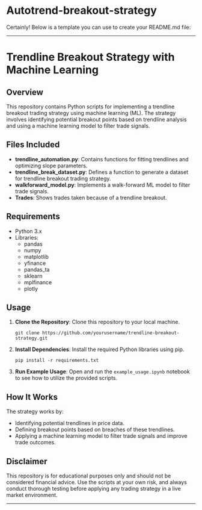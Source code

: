 # Autotrend-breakout-strategy
Certainly! Below is a template you can use to create your README.md file:

---

# Trendline Breakout Strategy with Machine Learning

## Overview

This repository contains Python scripts for implementing a trendline breakout trading strategy using machine learning (ML). The strategy involves identifying potential breakout points based on trendline analysis and using a machine learning model to filter trade signals.

## Files Included

- **trendline_automation.py**: Contains functions for fitting trendlines and optimizing slope parameters.
- **trendline_break_dataset.py**: Defines a function to generate a dataset for trendline breakout trading strategy.
- **walkforward_model.py**: Implements a walk-forward ML model to filter trade signals.
- **Trades**: Shows trades taken because of a trendline breakout.

## Requirements

- Python 3.x
- Libraries:
  - pandas
  - numpy
  - matplotlib
  - yfinance
  - pandas_ta
  - sklearn
  - mplfinance
  - plotly

## Usage

1. **Clone the Repository**: Clone this repository to your local machine.

   ```
   git clone https://github.com/yourusername/trendline-breakout-strategy.git
   ```

2. **Install Dependencies**: Install the required Python libraries using pip.

   ```
   pip install -r requirements.txt
   ```

3. **Run Example Usage**: Open and run the `example_usage.ipynb` notebook to see how to utilize the provided scripts.

## How It Works

The strategy works by:

- Identifying potential trendlines in price data.
- Defining breakout points based on breaches of these trendlines.
- Applying a machine learning model to filter trade signals and improve trade outcomes.

## Disclaimer

This repository is for educational purposes only and should not be considered financial advice. Use the scripts at your own risk, and always conduct thorough testing before applying any trading strategy in a live market environment.

---

